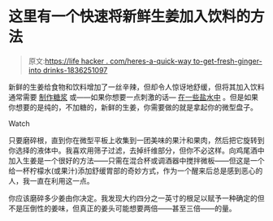 # 这里有一个快速将新鲜生姜加入饮料的方法

> 原文:[https://life hacker . com/heres-a-quick-way to-get-fresh-ginger-into drinks-1836251097](https://lifehacker.com/heres-a-quick-way-to-get-fresh-ginger-into-drinks-1836251097)

新鲜的生姜给食物和饮料增加了一丝辛辣，但却令人惊讶地舒缓，但将其加入饮料通常需要 [制作糖浆](https://lifehacker.com/the-best-ginger-syrup-requires-no-heating-1828363912) 或——如果你想要一点刺激的话— [在一些盐水中](https://skillet.lifehacker.com/liven-up-your-lemonade-with-sushi-ginger-brine-1836017448) 。但是如果你想要的是纯的，不加糖的，新鲜的生姜，你需要做的就是拿起你的微型盘子。

Watch

只要磨碎根，直到你在微型平板上收集到一团美味的果汁和果肉，然后把它旋转到你选择的液体中。我喜欢用筛子过滤，去掉纤维部分，但你不必这样。向鸡尾酒中加入生姜是一个很好的方法——只需在混合杯或调酒器中搅拌微板——但这是一个给一杯柠檬水(或果汁)添加舒缓胃部的奇妙方式，作为一个醒来后总是感到恶心的人，我一直在利用这一点。

你应该磨碎多少姜由你决定。我发现大约四分之一英寸的根足以赋予一种确定的但不是压倒性的姜味，但真正的姜头可能想要两倍——甚至三倍——的量。